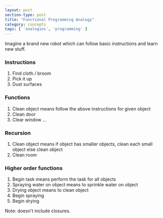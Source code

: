 ```yaml
---
layout: post
section-type: post
title: "Functional Programming Analogy"
category: concepts
tags: [ 'analogies', 'programming' ]
---
```


Imagine a brand new robot which can follow basic instructions and learn new stuff.

### Instructions

1. Find cloth / broom
2. Pick it up
3. Dust surfaces

### Functions

1. Clean object means follow the above instructions for given object
2. Clean door
3. Clear window ...

### Recursion

1. Clean object means if object has smaller objects, clean each small object else clean object
2. Clean room

### Higher order functions

1. Begin task means perform the task for all objects 
2. Spraying water on object means to sprinkle water on object
3. Drying object means to clean object 
4. Begin spraying
5. Begin drying


Note: doesn't include closures.